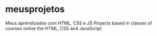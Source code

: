 # meusprojetos
Meus aprendizados com HTML, CSS e JS
Projects based in classes of courses online the HTML, CSS and JavaScript.
